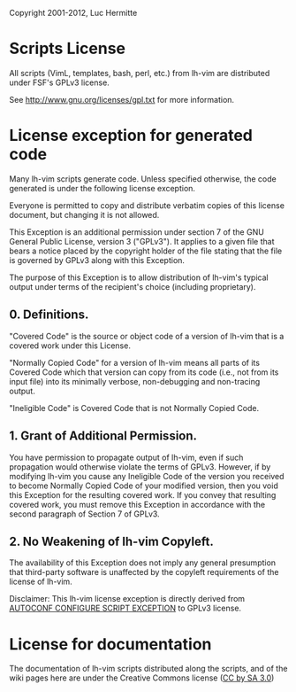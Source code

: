 Copyright 2001-2012, Luc Hermitte

# Scripts License

All scripts (VimL, templates, bash, perl, etc.) from lh-vim are
distributed under FSF's GPLv3 license.

See http://www.gnu.org/licenses/gpl.txt for more information.


# License exception for generated code

Many lh-vim scripts generate code. Unless specified otherwise, the code generated is under the following license exception.


Everyone is permitted to copy and distribute verbatim copies of this license document, but changing it is not allowed.

This Exception is an additional permission under section 7 of the GNU General Public License, version 3 ("GPLv3"). It applies to a given file that bears a notice placed by the copyright holder of the file stating that the file is governed by GPLv3 along with this Exception.

The purpose of this Exception is to allow distribution of lh-vim's typical output under terms of the recipient's choice (including proprietary).

## 0. Definitions.
"Covered Code" is the source or object code of a version of lh-vim that is a covered work under this License.

"Normally Copied Code" for a version of lh-vim means all parts of its Covered Code which that version can copy from its code (i.e., not from its input file) into its minimally verbose, non-debugging and non-tracing output.

"Ineligible Code" is Covered Code that is not Normally Copied Code.

## 1. Grant of Additional Permission.
You have permission to propagate output of lh-vim, even if such propagation would otherwise violate the terms of GPLv3. However, if by modifying lh-vim you cause any Ineligible Code of the version you received to become Normally Copied Code of your modified version, then you void this Exception for the resulting covered work. If you convey that resulting covered work, you must remove this Exception in accordance with the second paragraph of Section 7 of GPLv3.

## 2. No Weakening of lh-vim Copyleft.

The availability of this Exception does not imply any general presumption that third-party software is unaffected by the copyleft requirements of the license of lh-vim.

Disclaimer: This lh-vim license exception is directly derived from [AUTOCONF CONFIGURE SCRIPT EXCEPTION](http://www.gnu.org/licenses/autoconf-exception.html) to GPLv3 license.

# License for documentation

The documentation of lh-vim scripts distributed along the scripts, and of the wiki pages here are under the Creative Commons license ([CC by SA 3.0](http://creativecommons.org/licenses/by-sa/3.0/))
